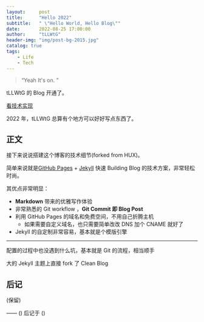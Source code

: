 ```yaml
---
layout:     post
title:      "Hello 2022"
subtitle:   " \"Hello World, Hello Blog\""
date:       2022-08-25 17:00:00
author:     "tLLWtG"
header-img: "img/post-bg-2015.jpg"
catalog: true
tags:
    - Life
    - Tech
---
```


> “Yeah It's on. ”


tLLWtG 的 Blog 开通了。

[看技术实现 ](#build) 

2022 年，tLLWtG 总算有个地方可以好好写点东西了。


<p id = "build"></p>

## 正文

接下来说说搭建这个博客的技术细节(forked from HUX)。  

简单来说就是[GitHub Pages](https://pages.github.com/) + [Jekyll](http://jekyllrb.com/) 快速 Building Blog 的技术方案，非常轻松时尚。

其优点非常明显：

* **Markdown** 带来的优雅写作体验
* 非常熟悉的 Git workflow ，**Git Commit 即 Blog Post**
* 利用 GitHub Pages 的域名和免费空间，不用自己折腾主机
	* 如果需要自定义域名，也只需要简单改改 DNS 加个 CNAME 就好了 
* Jekyll 的自定制非常容易，基本就是个模版引擎


---

配置的过程中也没遇到什么坑，基本就是 Git 的流程，相当顺手

大的 Jekyll 主题上直接 fork 了 Clean Blog


## 后记

(保留)

—— () 后记于 ()
